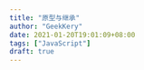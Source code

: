 ```yaml
---
title: "原型与继承"
author: "GeekKery"
date: 2021-01-20T19:01:09+08:00
tags: ["JavaScript"]
draft: true
---
```


